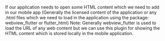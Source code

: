 If our application needs to open some HTML content which we need to add in our mobile app
(Generally the licensed content of the application or any .html files which we need to load 
in the application using the package: webview_flutter or flutter_html)
Note: Generally webview_flutter is used to load the URL of any web content but we can use 
this plugin for showing the HTML content which is stored locally in the mobile application.
